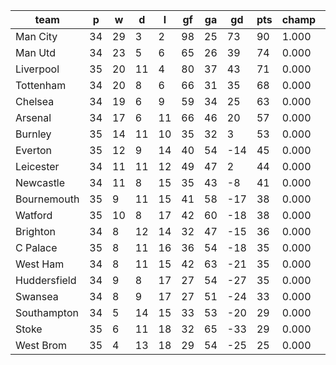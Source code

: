 |     team     | p  | w  | d  | l  | gf | ga | gd  | pts | champ | top2  | top3  | top4  |  5-7  | bot4  | bot3  | bot2  |
|--------------|----|----|----|----|----|----|-----|-----|-------|-------|-------|-------|-------|-------|-------|-------|
| Man City     | 34 | 29 |  3 |  2 | 98 | 25 |  73 |  90 | 1.000 | 1.000 | 1.000 | 1.000 | 0.000 | 0.000 | 0.000 | 0.000|
| Man Utd      | 34 | 23 |  5 |  6 | 65 | 26 |  39 |  74 | 0.000 | 0.885 | 0.971 | 1.000 | 0.000 | 0.000 | 0.000 | 0.000|
| Liverpool    | 35 | 20 | 11 |  4 | 80 | 37 |  43 |  71 | 0.000 | 0.083 | 0.736 | 0.992 | 0.008 | 0.000 | 0.000 | 0.000|
| Tottenham    | 34 | 20 |  8 |  6 | 66 | 31 |  35 |  68 | 0.000 | 0.032 | 0.291 | 0.973 | 0.027 | 0.000 | 0.000 | 0.000|
| Chelsea      | 34 | 19 |  6 |  9 | 59 | 34 |  25 |  63 | 0.000 | 0.000 | 0.002 | 0.035 | 0.965 | 0.000 | 0.000 | 0.000|
| Arsenal      | 34 | 17 |  6 | 11 | 66 | 46 |  20 |  57 | 0.000 | 0.000 | 0.000 | 0.000 | 1.000 | 0.000 | 0.000 | 0.000|
| Burnley      | 35 | 14 | 11 | 10 | 35 | 32 |   3 |  53 | 0.000 | 0.000 | 0.000 | 0.000 | 0.991 | 0.000 | 0.000 | 0.000|
| Everton      | 35 | 12 |  9 | 14 | 40 | 54 | -14 |  45 | 0.000 | 0.000 | 0.000 | 0.000 | 0.001 | 0.000 | 0.000 | 0.000|
| Leicester    | 34 | 11 | 11 | 12 | 49 | 47 |   2 |  44 | 0.000 | 0.000 | 0.000 | 0.000 | 0.008 | 0.000 | 0.000 | 0.000|
| Newcastle    | 34 | 11 |  8 | 15 | 35 | 43 |  -8 |  41 | 0.000 | 0.000 | 0.000 | 0.000 | 0.000 | 0.000 | 0.000 | 0.000|
| Bournemouth  | 35 |  9 | 11 | 15 | 41 | 58 | -17 |  38 | 0.000 | 0.000 | 0.000 | 0.000 | 0.000 | 0.009 | 0.001 | 0.000|
| Watford      | 35 | 10 |  8 | 17 | 42 | 60 | -18 |  38 | 0.000 | 0.000 | 0.000 | 0.000 | 0.000 | 0.018 | 0.000 | 0.000|
| Brighton     | 34 |  8 | 12 | 14 | 32 | 47 | -15 |  36 | 0.000 | 0.000 | 0.000 | 0.000 | 0.000 | 0.216 | 0.023 | 0.000|
| C Palace     | 35 |  8 | 11 | 16 | 36 | 54 | -18 |  35 | 0.000 | 0.000 | 0.000 | 0.000 | 0.000 | 0.107 | 0.019 | 0.000|
| West Ham     | 34 |  8 | 11 | 15 | 42 | 63 | -21 |  35 | 0.000 | 0.000 | 0.000 | 0.000 | 0.000 | 0.205 | 0.036 | 0.000|
| Huddersfield | 34 |  9 |  8 | 17 | 27 | 54 | -27 |  35 | 0.000 | 0.000 | 0.000 | 0.000 | 0.000 | 0.310 | 0.062 | 0.002|
| Swansea      | 34 |  8 |  9 | 17 | 27 | 51 | -24 |  33 | 0.000 | 0.000 | 0.000 | 0.000 | 0.000 | 0.246 | 0.084 | 0.012|
| Southampton  | 34 |  5 | 14 | 15 | 33 | 53 | -20 |  29 | 0.000 | 0.000 | 0.000 | 0.000 | 0.000 | 0.894 | 0.796 | 0.231|
| Stoke        | 35 |  6 | 11 | 18 | 32 | 65 | -33 |  29 | 0.000 | 0.000 | 0.000 | 0.000 | 0.000 | 0.995 | 0.980 | 0.788|
| West Brom    | 35 |  4 | 13 | 18 | 29 | 54 | -25 |  25 | 0.000 | 0.000 | 0.000 | 0.000 | 0.000 | 1.000 | 1.000 | 0.966|
